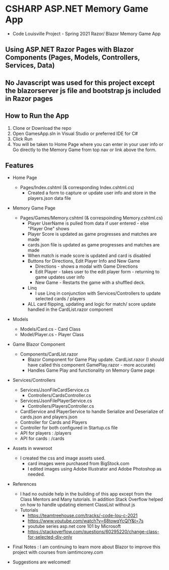 
# CSHARP ASP.NET Memory Game App 
* Code Louisville Project - Spring 2021 Razor/ Blazor Memory Game App

## Using ASP.NET Razor Pages with Blazor Components (Pages, Models, Controllers, Services, Data)

## No Javascript was used for this project except the blazorserver js file and bootstrap js included in Razor pages

## How to Run the App
1. Clone or Download the repo
2. Open GamesApp.sln in Visual Studio or preferred IDE for C#
3. Click Run
4. You will be taken to Home Page where you can enter in your user info or Go directly to the Memory Game from top nav or link above the form. 

## Features

* Home Page
    * Pages/Index.cshtml (& corresponding Index.cshtml.cs)
        * Created a form to capture or update user info and store in the players.json data file

* Memory Game Page
    * Pages/Games/Memory.cshtml (& correspoinding Memory.cshtml.cs)
        * Player UserName is pulled from data if user entered - else "Player One" shows
        * Player Score is updated as game progresses and matches are made
        * cards.json file is updated as game progresses and matches are made 
        * When match is made score is updated and card is disabled
        * Buttons for Directions, Edit Player Info and New Game
            * Directions - shows a modal with Game Directions
            * Edit Player - takes user to the edit player form - returning to game updates user info
            * New Game - Restarts the game with a shuffled deck. 
        * Linq 
            * I use Linq in conjunction with Services/Controllers to update selected cards / players
        * ALL card flipping, updating and logic for match/ score update handled in the CardList.razor component

* Models
    * Models/Card.cs - Card Class
    * Model/Player.cs - Player Class

* Game Blazor Component
    * Components/CardList.razor
        * Blazor Component for Game Play update. CardList.razor (I should have called this component GamePlay.razor - more accurate)
        * Handles Game Play and functionality on Memory Game page

* Services/Controllers 
    * Services/JsonFileCardService.cs
        * Controllers/CardsController.cs
    * Services/JsonFilePlayerService.cs
        * Controllers/PlayersController.cs
    * CardService and PlayerService to handle Serialize and Deserialize of cards.json and players.json
    * Controller for Cards and Players
    * Controller for both configured in Startup.cs file
    * API for players : /players
    * API for cards : /cards

* Assets in wwwroot
    * I created the css and image assets used. 
        * card images were purchased from BigStock.com 
        * I edited images using Adobe Illustrator and Adobe Photoshop as needed. 

* References 
    * I had no outside help in the building of this app except from the Class Mentors and Many tutorials. In addition Stack Overflow helped on how to handle updating element ClassList without js
    * Tutorials
        * https://teamtreehouse.com/tracks/-code-lou-c-2021
        * https://www.youtube.com/watch?v=68towqYcQlY&t=7s
        * youtube series asp.net core 101 by Microsoft
        * https://stackoverflow.com/questions/60295220/change-class-for-selected-div-only

* Final Notes : I am continuing to learn more about Blazor to improve this project with courses from iamtimcorey.com 

* Suggestions are welcomed! 